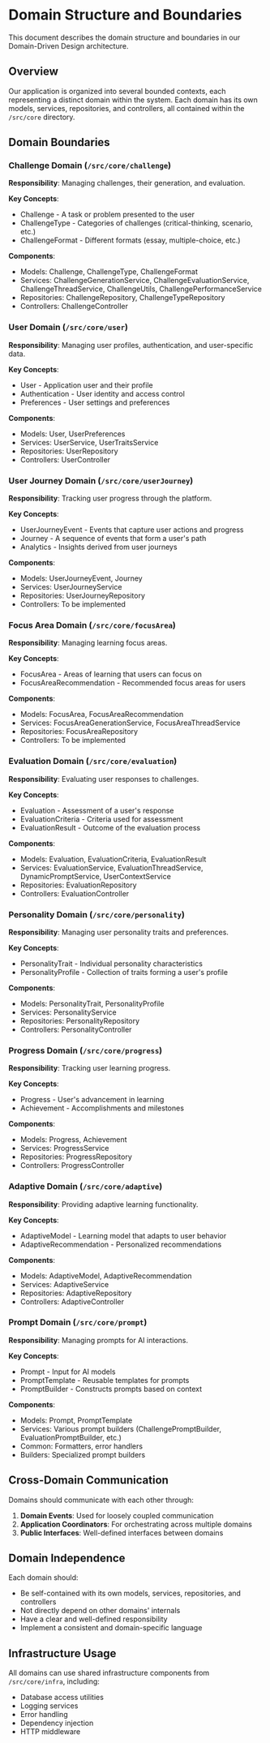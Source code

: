 # Domain Structure and Boundaries

This document describes the domain structure and boundaries in our Domain-Driven Design architecture.

## Overview

Our application is organized into several bounded contexts, each representing a distinct domain within the system. Each domain has its own models, services, repositories, and controllers, all contained within the `/src/core` directory.

## Domain Boundaries

### Challenge Domain (`/src/core/challenge`)

**Responsibility**: Managing challenges, their generation, and evaluation.

**Key Concepts**:
- Challenge - A task or problem presented to the user
- ChallengeType - Categories of challenges (critical-thinking, scenario, etc.)
- ChallengeFormat - Different formats (essay, multiple-choice, etc.)

**Components**:
- Models: Challenge, ChallengeType, ChallengeFormat
- Services: ChallengeGenerationService, ChallengeEvaluationService, ChallengeThreadService, ChallengeUtils, ChallengePerformanceService
- Repositories: ChallengeRepository, ChallengeTypeRepository
- Controllers: ChallengeController

### User Domain (`/src/core/user`)

**Responsibility**: Managing user profiles, authentication, and user-specific data.

**Key Concepts**:
- User - Application user and their profile
- Authentication - User identity and access control
- Preferences - User settings and preferences

**Components**:
- Models: User, UserPreferences
- Services: UserService, UserTraitsService
- Repositories: UserRepository
- Controllers: UserController

### User Journey Domain (`/src/core/userJourney`)

**Responsibility**: Tracking user progress through the platform.

**Key Concepts**:
- UserJourneyEvent - Events that capture user actions and progress
- Journey - A sequence of events that form a user's path
- Analytics - Insights derived from user journeys

**Components**:
- Models: UserJourneyEvent, Journey
- Services: UserJourneyService
- Repositories: UserJourneyRepository
- Controllers: To be implemented

### Focus Area Domain (`/src/core/focusArea`)

**Responsibility**: Managing learning focus areas.

**Key Concepts**:
- FocusArea - Areas of learning that users can focus on
- FocusAreaRecommendation - Recommended focus areas for users

**Components**:
- Models: FocusArea, FocusAreaRecommendation
- Services: FocusAreaGenerationService, FocusAreaThreadService
- Repositories: FocusAreaRepository
- Controllers: To be implemented

### Evaluation Domain (`/src/core/evaluation`)

**Responsibility**: Evaluating user responses to challenges.

**Key Concepts**:
- Evaluation - Assessment of a user's response
- EvaluationCriteria - Criteria used for assessment
- EvaluationResult - Outcome of the evaluation process

**Components**:
- Models: Evaluation, EvaluationCriteria, EvaluationResult
- Services: EvaluationService, EvaluationThreadService, DynamicPromptService, UserContextService
- Repositories: EvaluationRepository
- Controllers: EvaluationController

### Personality Domain (`/src/core/personality`)

**Responsibility**: Managing user personality traits and preferences.

**Key Concepts**:
- PersonalityTrait - Individual personality characteristics
- PersonalityProfile - Collection of traits forming a user's profile

**Components**:
- Models: PersonalityTrait, PersonalityProfile
- Services: PersonalityService
- Repositories: PersonalityRepository
- Controllers: PersonalityController

### Progress Domain (`/src/core/progress`)

**Responsibility**: Tracking user learning progress.

**Key Concepts**:
- Progress - User's advancement in learning
- Achievement - Accomplishments and milestones

**Components**:
- Models: Progress, Achievement
- Services: ProgressService
- Repositories: ProgressRepository
- Controllers: ProgressController

### Adaptive Domain (`/src/core/adaptive`)

**Responsibility**: Providing adaptive learning functionality.

**Key Concepts**:
- AdaptiveModel - Learning model that adapts to user behavior
- AdaptiveRecommendation - Personalized recommendations

**Components**:
- Models: AdaptiveModel, AdaptiveRecommendation
- Services: AdaptiveService
- Repositories: AdaptiveRepository
- Controllers: AdaptiveController

### Prompt Domain (`/src/core/prompt`)

**Responsibility**: Managing prompts for AI interactions.

**Key Concepts**:
- Prompt - Input for AI models
- PromptTemplate - Reusable templates for prompts
- PromptBuilder - Constructs prompts based on context

**Components**:
- Models: Prompt, PromptTemplate
- Services: Various prompt builders (ChallengePromptBuilder, EvaluationPromptBuilder, etc.)
- Common: Formatters, error handlers
- Builders: Specialized prompt builders

## Cross-Domain Communication

Domains should communicate with each other through:

1. **Domain Events**: Used for loosely coupled communication
2. **Application Coordinators**: For orchestrating across multiple domains
3. **Public Interfaces**: Well-defined interfaces between domains

## Domain Independence

Each domain should:
- Be self-contained with its own models, services, repositories, and controllers
- Not directly depend on other domains' internals
- Have a clear and well-defined responsibility
- Implement a consistent and domain-specific language

## Infrastructure Usage

All domains can use shared infrastructure components from `/src/core/infra`, including:
- Database access utilities
- Logging services
- Error handling
- Dependency injection
- HTTP middleware 
